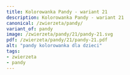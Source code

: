 ```yaml
---
title: Kolorowanka Pandy - wariant 21
description: Kolorowanka Pandy - wariant 21
canonical: /zwierzeta/pandy/
variant_of: pandy
image: /zwierzeta/pandy/21/pandy-21.svg
pdf: /zwierzeta/pandy/21/pandy-21.pdf
alt: "pandy kolorowanka dla dzieci"
tags:
- zwierzeta
- pandy
---
```

